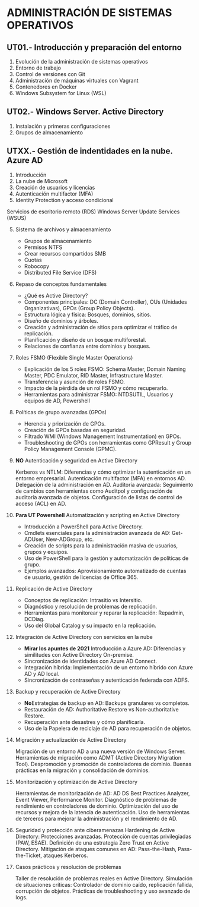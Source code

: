 # ADMINISTRACIÓN DE SISTEMAS OPERATIVOS

## UT01.- Introducción y preparación del entorno

1. Evolución de la administración de sistemas operativos
2. Entorno de trabajo
3. Control de versiones con Git
4. Administración de máquinas virtuales con Vagrant
5. Contenedores en Docker
6. Windows Subsystem for Linux (WSL)


## UT02.- Windows Server. Active Directory

1. Instalación y primeras configuraciones
2. Grupos de almacenamiento



## UTXX.- Gestión de indentidades en la nube. Azure AD

1. Introducción
2. La nube de Microsoft
3. Creación de usuarios y licencias
4. Autenticación multifactor (MFA)
5. Identity Protection y acceso condicional


Servicios de escritorio remoto (RDS)
Windows Server Update Services (WSUS)



5. Sistema de archivos y almacenamiento
    - Grupos de almacenamiento
    - Permisos NTFS
    - Crear recursos compartidos SMB
    - Cuotas
    - Robocopy
    - Distributed File Service (DFS)




1. Repaso de conceptos fundamentales
    - ¿Qué es Active Directory?
    - Componentes principales: DC (Domain Controller), OUs (Unidades Organizativas), GPOs (Group Policy Objects).
    - Estructura lógica y física: Bosques, dominios, sitios.
    - Diseño de dominios y árboles.
    - Creación y administración de sitios para optimizar el tráfico de replicación.
    - Planificación y diseño de un bosque multiforestal.
    - Relaciones de confianza entre dominios y bosques.

2. Roles FSMO (Flexible Single Master Operations)
    - Explicación de los 5 roles FSMO: Schema Master, Domain Naming Master, PDC Emulator, RID Master, Infrastructure Master.
    - Transferencia y asunción de roles FSMO.
    - Impacto de la pérdida de un rol FSMO y cómo recuperarlo.
    - Herramientas para administrar FSMO: NTDSUTIL, Usuarios y equipos de AD, Powershell

3. Políticas de grupo avanzadas (GPOs)
    - Herencia y priorización de GPOs.
    - Creación de GPOs basadas en seguridad.
    - Filtrado WMI (Windows Management Instrumentation) en GPOs.
    - Troubleshooting de GPOs con herramientas como GPResult y Group Policy Management Console (GPMC).

4. **NO** Autenticación y seguridad en Active Directory

    Kerberos vs NTLM: Diferencias y cómo optimizar la autenticación en un entorno empresarial.
    Autenticación multifactor (MFA) en entornos AD.
    Delegación de la administración en AD.
    Auditoría avanzada: Seguimiento de cambios con herramientas como Auditpol y configuración de auditoría avanzada de objetos.
    Configuración de listas de control de acceso (ACL) en AD.

6. **Para UT Powershell** Automatización y scripting en Active Directory
    - Introducción a PowerShell para Active Directory.
    - Cmdlets esenciales para la administración avanzada de AD: Get-ADUser, New-ADGroup, etc.
    - Creación de scripts para la administración masiva de usuarios, grupos y equipos.
    - Uso de PowerShell para la gestión y automatización de políticas de grupo.
    - Ejemplos avanzados: Aprovisionamiento automatizado de cuentas de usuario, gestión de licencias de Office 365.

7. Replicación de Active Directory
    - Conceptos de replicación: Intrasitio vs Intersitio.
    - Diagnóstico y resolución de problemas de replicación.
    - Herramientas para monitorear y reparar la replicación: Repadmin, DCDiag.
    - Uso del Global Catalog y su impacto en la replicación.

8. Integración de Active Directory con servicios en la nube
    - **Mirar los apuntes de 2021** Introducción a Azure AD: Diferencias y similitudes con Active Directory On-premise.
    - Sincronización de identidades con Azure AD Connect.
    - Integración híbrida: Implementación de un entorno híbrido con Azure AD y AD local.
    - Sincronización de contraseñas y autenticación federada con ADFS.

9. Backup y recuperación de Active Directory
    - **No**Estrategias de backup en AD: Backups granulares vs completos.
    - Restauración de AD: Authoritative Restore vs Non-authoritative Restore.
    - Recuperación ante desastres y cómo planificarla.
    - Uso de la Papelera de reciclaje de AD para recuperación de objetos.

10. Migración y actualización de Active Directory

    Migración de un entorno AD a una nueva versión de Windows Server.
    Herramientas de migración como ADMT (Active Directory Migration Tool).
    Despromoción y promoción de controladores de dominio.
    Buenas prácticas en la migración y consolidación de dominios.

11. Monitorización y optimización de Active Directory

    Herramientas de monitorización de AD: AD DS Best Practices Analyzer, Event Viewer, Performance Monitor.
    Diagnóstico de problemas de rendimiento en controladores de dominio.
    Optimización del uso de recursos y mejora de la latencia de autenticación.
    Uso de herramientas de terceros para mejorar la administración y el rendimiento de AD.

12. Seguridad y protección ante ciberamenazas
    Hardening de Active Directory: Protecciones avanzadas.
    Protección de cuentas privilegiadas (PAW, ESAE).
    Definición de una estrategia Zero Trust en Active Directory.
    Mitigación de ataques comunes en AD: Pass-the-Hash, Pass-the-Ticket, ataques Kerberos.

13. Casos prácticos y resolución de problemas

    Taller de resolución de problemas reales en Active Directory.
    Simulación de situaciones críticas: Controlador de dominio caído, replicación fallida, corrupción de objetos.
    Prácticas de troubleshooting y uso avanzado de logs.